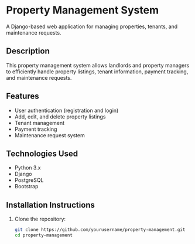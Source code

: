 # Property Management System

A Django-based web application for managing properties, tenants, and maintenance requests.

## Description

This property management system allows landlords and property managers to efficiently handle property listings, tenant information, payment tracking, and maintenance requests.

## Features

- User authentication (registration and login)
- Add, edit, and delete property listings
- Tenant management
- Payment tracking
- Maintenance request system

## Technologies Used

- Python 3.x
- Django
- PostgreSQL
- Bootstrap

## Installation Instructions

1. Clone the repository:
   ```bash
   git clone https://github.com/yourusername/property-management.git
   cd property-management
